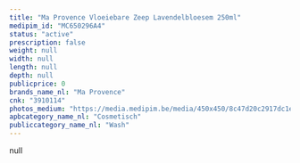 ```yaml
---
title: "Ma Provence Vloeiebare Zeep Lavendelbloesem 250ml"
medipim_id: "MC650296A4"
status: "active"
prescription: false
weight: null
width: null
length: null
depth: null
publicprice: 0
brands_name_nl: "Ma Provence"
cnk: "3910114"
photos_medium: "https://media.medipim.be/media/450x450/8c47d20c2917dc1e8cc2415eaa60ab59.jpg"
apbcategory_name_nl: "Cosmetisch"
publiccategory_name_nl: "Wash"
---
```

null
